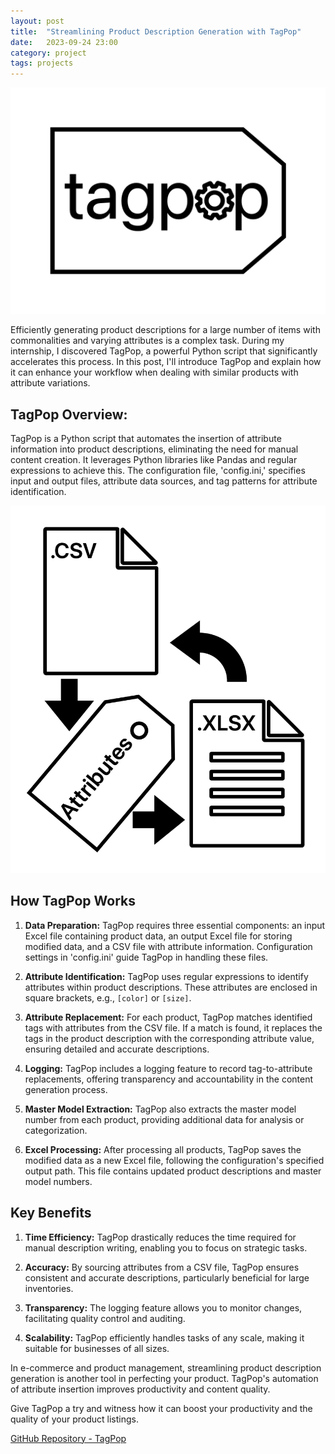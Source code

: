 ```yaml
---
layout: post
title:  "Streamlining Product Description Generation with TagPop"
date:   2023-09-24 23:00
category: project
tags: projects
---
```


![tagpop_logo.png](../assets/images/tagpop_logo.png)

Efficiently generating product descriptions for a large number of items with commonalities and varying attributes is a complex task. During my internship, I discovered TagPop, a powerful Python script that significantly accelerates this process. In this post, I'll introduce TagPop and explain how it can enhance your workflow when dealing with similar products with attribute variations.

## TagPop Overview:
TagPop is a Python script that automates the insertion of attribute information into product descriptions, eliminating the need for manual content creation. It leverages Python libraries like Pandas and regular expressions to achieve this. The configuration file, 'config.ini,' specifies input and output files, attribute data sources, and tag patterns for attribute identification.

![how it works](../assets/images/diagram.png)

## How TagPop Works
1. **Data Preparation:** TagPop requires three essential components: an input Excel file containing product data, an output Excel file for storing modified data, and a CSV file with attribute information. Configuration settings in 'config.ini' guide TagPop in handling these files.

2. **Attribute Identification:** TagPop uses regular expressions to identify attributes within product descriptions. These attributes are enclosed in square brackets, e.g., `[color]` or `[size]`.

3. **Attribute Replacement:** For each product, TagPop matches identified tags with attributes from the CSV file. If a match is found, it replaces the tags in the product description with the corresponding attribute value, ensuring detailed and accurate descriptions.

4. **Logging:** TagPop includes a logging feature to record tag-to-attribute replacements, offering transparency and accountability in the content generation process.

5. **Master Model Extraction:** TagPop also extracts the master model number from each product, providing additional data for analysis or categorization.

6. **Excel Processing:** After processing all products, TagPop saves the modified data as a new Excel file, following the configuration's specified output path. This file contains updated product descriptions and master model numbers.

## Key Benefits
1. **Time Efficiency:** TagPop drastically reduces the time required for manual description writing, enabling you to focus on strategic tasks.

2. **Accuracy:** By sourcing attributes from a CSV file, TagPop ensures consistent and accurate descriptions, particularly beneficial for large inventories.

3. **Transparency:** The logging feature allows you to monitor changes, facilitating quality control and auditing.

4. **Scalability:** TagPop efficiently handles tasks of any scale, making it suitable for businesses of all sizes.

In e-commerce and product management, streamlining product description generation is another tool in perfecting your product. TagPop's automation of attribute insertion improves productivity and content quality.

Give TagPop a try and witness how it can boost your productivity and the quality of your product listings.

[GitHub Repository - TagPop](https://github.com/psibir/tagpop)
